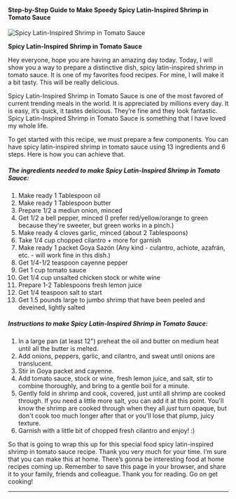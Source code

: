             

#### Step-by-Step Guide to Make Speedy Spicy Latin-Inspired Shrimp in Tomato Sauce

![Spicy Latin-Inspired Shrimp in Tomato Sauce](https://img-global.cpcdn.com/recipes/1862c960026499e6/751x532cq70/spicy-latin-inspired-shrimp-in-tomato-sauce-recipe-main-photo.jpg)

**Spicy Latin-Inspired Shrimp in Tomato Sauce**

Hey everyone, hope you are having an amazing day today. Today, I will show you a way to prepare a distinctive dish, spicy latin-inspired shrimp in tomato sauce. It is one of my favorites food recipes. For mine, I will make it a bit tasty. This will be really delicious.

Spicy Latin-Inspired Shrimp in Tomato Sauce is one of the most favored of current trending meals in the world. It is appreciated by millions every day. It is easy, it’s quick, it tastes delicious. They’re fine and they look fantastic. Spicy Latin-Inspired Shrimp in Tomato Sauce is something that I have loved my whole life.

To get started with this recipe, we must prepare a few components. You can have spicy latin-inspired shrimp in tomato sauce using 13 ingredients and 6 steps. Here is how you can achieve that.

##### The ingredients needed to make Spicy Latin-Inspired Shrimp in Tomato Sauce:

1.  Make ready 1 Tablespoon oil
2.  Make ready 1 Tablespoon butter
3.  Prepare 1/2 a mediun onion, minced
4.  Get 1/2 a bell pepper, minced (I prefer red/yellow/orange to green because they're sweeter, but green works in a pinch.)
5.  Make ready 4 cloves garlic, minced (about 2 Tablespoons)
6.  Take 1/4 cup chopped cilantro + more for garnish
7.  Make ready 1 packet Goya Sazón (Any kind - culantro, achiote, azafrán, etc. - will work fine in this dish.)
8.  Get 1/4-1/2 teaspoon cayenne pepper
9.  Get 1 cup tomato sauce
10.  Get 1/4 cup unsalted chicken stock or white wine
11.  Prepare 1-2 Tablespoons fresh lemon juice
12.  Get 1/4 teaspoon salt to start
13.  Get 1.5 pounds large to jumbo shrimp that have been peeled and deveined, lightly salted

##### Instructions to make Spicy Latin-Inspired Shrimp in Tomato Sauce:

1.  In a large pan (at least 12") preheat the oil and butter on medium heat until all the butter is melted.
2.  Add onions, peppers, garlic, and cilantro, and sweat until onions are translucent.
3.  Stir in Goya packet and cayenne.
4.  Add tomato sauce, stock or wine, fresh lemon juice, and salt, stir to combine thoroughly, and bring to a gentle boil for a minute.
5.  Gently fold in shrimp and cook, covered, just until all shrimp are cooked through. If you need a little more salt, you can add it at this point. You'll know the shrimp are cooked through when they all _just_ turn opaque, but don't cook too much longer after that or you'll lose that plump, juicy texture.
6.  Garnish with a little bit of chopped fresh cilantro and enjoy! :)

So that is going to wrap this up for this special food spicy latin-inspired shrimp in tomato sauce recipe. Thank you very much for your time. I’m sure that you can make this at home. There’s gonna be interesting food at home recipes coming up. Remember to save this page in your browser, and share it to your family, friends and colleague. Thank you for reading. Go on get cooking!

* * *